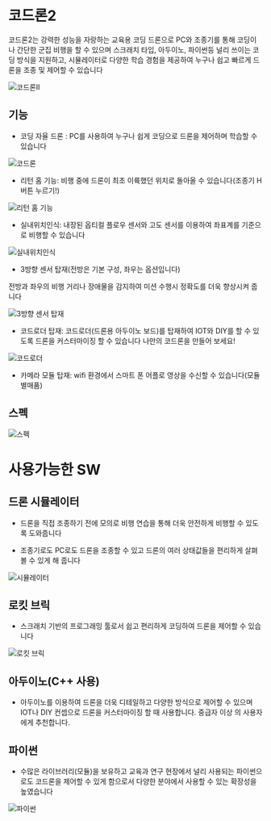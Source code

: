 # 코드론2

코드론2는 강력한 성능을 자랑하는  교육용 코딩 드론으로 PC와 조종기를 통해 코딩이나 간단한 군집 비행을 할 수 있으며 스크래치 타입, 아두이노, 파이썬등 널리 쓰이는 코딩 방식을 지원하고, 시뮬레이터로 다양한 학습 경험을 제공하여 누구나 쉽고 빠르게 드론을 조종 및 제어할 수 있습니다

![코드론II](./img/그림1_1.png)

## 기능

* 코딩 자율 드론 :  PC를 사용하여 누구나 쉽게 코딩으로 드론을 제어하며 학습할 수 있습니다

![코드론](./img/그림1_2.png)

* 리턴 홈 기능:  비행 중에 드론이 최초 이륙했던 위치로 돌아올 수 있습니다(조종기 H버튼 누르기!)

![리턴 홈 기능](./img/그림1_3.png) 

* 실내위치인식: 내장된 옵티컬 플로우 센서와 고도 센서를 이용하여 좌표계를 기준으로 비행할 수 있습니다 

![실내위치인식](./img/그림1_4.png)

* 3방향 센서 탑재(전방은 기본 구성, 좌우는 옵션입니다)

전방과 좌우의 비행 거리나 장애물을 감지하여 미션 수행시 정확도를 더욱 향상시켜 줍니다

![3방향 센서 탑재](./img/그림1_5.png)

* 코드로더 탑재: 코드로더(드론용 아두이노 보드)를 탑재하여 IOT와 DIY를 할 수 있도록 드론을 커스터마이징 할 수 있습니다 나만의 코드론을 만들어 보세요!

![코드로더](./img/그림1_6.png)

* 카메라 모듈 탑재:  wifi 환경에서 스마트 폰 어플로 영상을 수신할 수 있습니다(모듈 별매품)

## 스펙

![스펙](./img/그림1_7.png)

# 사용가능한 SW

## 드론 시뮬레이터 

* 드론을 직접 조종하기 전에 모의로 비행 연습을 통해 더욱 안전하게 비행할 수 있도록 도와줍니다

* 조종기로도 PC로도 드론을 조종할 수 있고 드론의 여러 상태값들을 편리하게 살펴볼 수 있게 해 줍니다

![시뮬레이터](./img/그림1_8.png)

## 로킷 브릭

* 스크래치 기반의 프로그래밍 툴로서 쉽고 편리하게 코딩하여 드론을 제어할 수 있습니다

![로킷 브릭](./img/그림1_9.png)

## 아두이노(C++ 사용)

* 아두이노를 이용하여 드론을 더욱 디테일하고 다양한 방식으로 제어할 수 있으며 IOT나 DIY 컨셉으로 드론을 커스터마이징 할 때 사용합니다. 중급자 이상 의 사용자에게 추천합니다. 

## 파이썬  

* 수많은 라이브러리(모듈)을 보유하고 교육과 연구 현장에서 널리 사용되는 파이썬으로도 코드론을 제어할 수 있게 함으로서 다양한 분야에서 사용할 수 있는 확장성을 높였습니다

![파이썬](./img/그림1_11.png)

